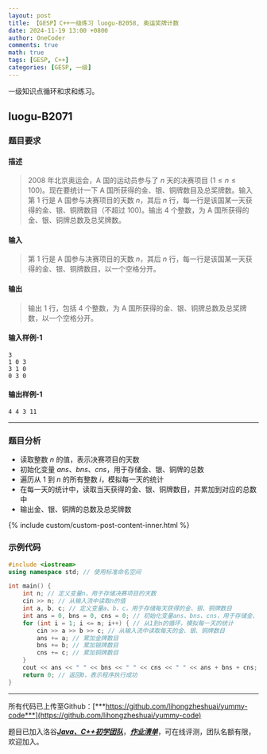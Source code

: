 ```yaml
---
layout: post
title: 【GESP】C++一级练习 luogu-B2058, 奥运奖牌计数
date: 2024-11-19 13:00 +0800
author: OneCoder
comments: true
math: true
tags: [GESP, C++]
categories: [GESP, 一级]
---
```

一级知识点循环和求和练习。

<!--more-->

## luogu-B2071

### 题目要求

#### 描述

>$2008$ 年北京奥运会，A 国的运动员参与了 $n$ 天的决赛项目 $(1 \le n \le 100)$。现在要统计一下 A 国所获得的金、银、铜牌数目及总奖牌数。输入第 $1$ 行是 A 国参与决赛项目的天数 $n$，其后 $n$ 行，每一行是该国某一天获得的金、银、铜牌数目（不超过 $100)$。输出 $4$ 个整数，为 A 国所获得的金、银、铜牌总数及总奖牌数。

#### 输入

>第 $1$ 行是 A 国参与决赛项目的天数 $n$，其后 $n$ 行，每一行是该国某一天获得的金、银、铜牌数目，以一个空格分开。

#### 输出

>输出 $1$ 行，包括 $4$ 个整数，为 A 国所获得的金、银、铜牌总数及总奖牌数，以一个空格分开。

#### 输入样例-1

```console
3
1 0 3
3 1 0
0 3 0
```

#### 输出样例-1

```console
4 4 3 11
```

---

### 题目分析

- 读取整数 $n$ 的值，表示决赛项目的天数
- 初始化变量 $ans$、$bns$、$cns$，用于存储金、银、铜牌的总数
- 遍历从 $1$ 到 $n$ 的所有整数 $i$，模拟每一天的统计
- 在每一天的统计中，读取当天获得的金、银、铜牌数目，并累加到对应的总数中
- 输出金、银、铜牌的总数及总奖牌数

{% include custom/custom-post-content-inner.html %}

### 示例代码

```cpp
#include <iostream>
using namespace std; // 使用标准命名空间

int main() {
    int n; // 定义变量n，用于存储决赛项目的天数
    cin >> n; // 从输入流中读取n的值
    int a, b, c; // 定义变量a、b、c，用于存储每天获得的金、银、铜牌数目
    int ans = 0, bns = 0, cns = 0; // 初始化变量ans、bns、cns，用于存储金、银、铜牌的总数
    for (int i = 1; i <= n; i++) { // 从1到n的循环，模拟每一天的统计
        cin >> a >> b >> c; // 从输入流中读取每天的金、银、铜牌数目
        ans += a; // 累加金牌数目
        bns += b; // 累加银牌数目
        cns += c; // 累加铜牌数目
    }
    cout << ans << " " << bns << " " << cns << " " << ans + bns + cns; // 输出金、银、铜牌的总数及总奖牌数
    return 0; // 返回0，表示程序执行成功
}
```

---

所有代码已上传至Github：[***https://github.com/lihongzheshuai/yummy-code***](https://github.com/lihongzheshuai/yummy-code)

题目已加入洛谷[***Java、C++初学团队***](https://www.luogu.com.cn/team/92228)，[***作业清单***](https://www.luogu.com.cn/team/92228#homework)，可在线评测，团队名额有限，欢迎加入。
